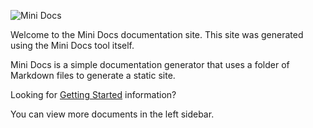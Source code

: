 ![Mini Docs](https://github.com/user-attachments/assets/bab882fb-9beb-4a36-b143-71709061faa3)

Welcome to the Mini Docs documentation site. This site was generated using the Mini Docs tool itself.

Mini Docs is a simple documentation generator that uses a folder of Markdown files to generate a static site.

Looking for [Getting Started](getting-started.md) information?

You can view more documents in the left sidebar.
